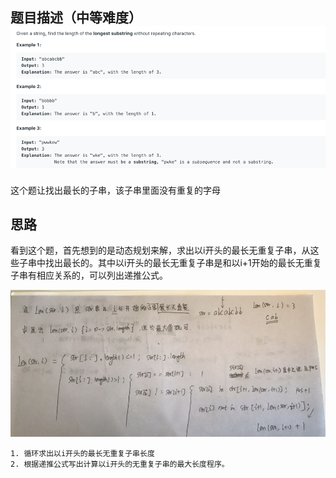 ## 题目描述（中等难度）![](/assets/3.png)

这个题让找出最长的子串，该子串里面没有重复的字母

## 思路

看到这个题，首先想到的是动态规划来解，求出以i开头的最长无重复子串，从这些子串中找出最长的。其中以i开头的最长无重复子串是和以i+1开始的最长无重复子串有相应关系的，可以列出递推公式。

![](/assets/3.1.png)

```
1. 循环求出以i开头的最长无重复子串长度
2. 根据递推公式写出计算以i开头的无重复子串的最大长度程序。
```













































































































